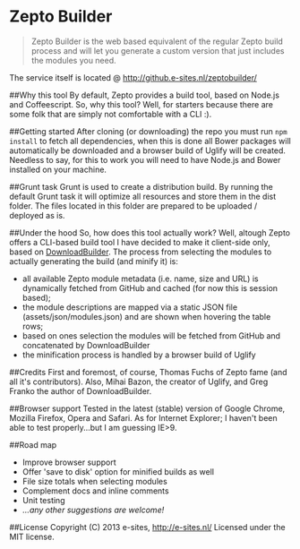 Zepto Builder
====
<blockquote>
	<p>Zepto Builder is the web based equivalent of the regular Zepto build process and will let you generate a custom version that just includes the modules you need.</p>
</blockquote>

The service itself is located @ http://github.e-sites.nl/zeptobuilder/

##Why this tool
By default, Zepto provides a build tool, based on Node.js and Coffeescript. So, why this tool? Well, for starters because there are some folk that are simply not comfortable with a CLI :).

##Getting started
After cloning (or downloading) the repo you must run <code>npm install</code> to fetch all dependencies, when this is done all Bower packages will automatically be downloaded and a browser build of Uglify will be created. Needless to say, for this to work you will need to have Node.js and Bower installed on your machine.

##Grunt task
Grunt is used to create a distribution build. By running the default Grunt task it will optimize all resources and store them in the dist folder.
The files located in this folder are prepared to be uploaded / deployed as is.

##Under the hood
So, how does this tool actually work? Well, altough Zepto offers a CLI-based build tool I have decided to make it client-side only, based on <a href="https://github.com/gfranko/DownloadBuilder.js">DownloadBuilder</a>. The process from selecting the modules to actually generating the build (and minify it) is:
<ul>
	<li>all available Zepto module metadata (i.e. name, size and URL) is dynamically fetched from GitHub and cached (for now this is session based);</li>
	<li>the module descriptions are mapped via a static JSON file (assets/json/modules.json) and are shown when hovering the table rows;</li>
	<li>based on ones selection the modules will be fetched from GitHub and concatenated by DownloadBuilder</li>
	<li>the minification process is handled by a browser build of Uglify</li>
</ul>

##Credits
First and foremost, of course, Thomas Fuchs of Zepto fame (and all it's contributors). Also, Mihai Bazon, the creator of Uglify, and Greg Franko the author of DownloadBuilder.

##Browser support
Tested in the latest (stable) version of Google Chrome, Mozilla Firefox, Opera and Safari. As for Internet Explorer; I haven't been able to test properly...but I am guessing IE>9.

##Road map
<ul>
	<li>Improve browser support</li>
	<li>Offer 'save to disk' option for minified builds as well</li>
	<li>File size totals when selecting modules</li>
	<li>Complement docs and inline comments</li>
	<li>Unit testing</li>
	<li><em>...any other suggestions are welcome!</em></li>
</ul>

##License
Copyright (C) 2013 e-sites, <a href="http://www.e-sites.nl/">http://e-sites.nl/</a> Licensed under the MIT license.
